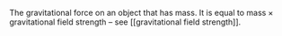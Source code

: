 The gravitational force on an object that has mass. It is equal to $\text{mass}\times\text{gravitational field strength}$ – see [[gravitational field strength]].